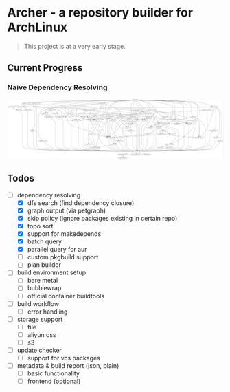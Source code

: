 # Archer - a repository builder for ArchLinux

> This project is at a very early stage.

## Current Progress

### Naive Dependency Resolving
![deps](demo.jpg)

## Todos
- [ ] dependency resolving
  + [x] dfs search (find dependency closure)
  + [x] graph output (via petgraph)
  + [x] skip policy (ignore packages existing in certain repo)
  + [x] topo sort
  + [x] support for makedepends
  + [x] batch query
  + [x] parallel query for aur
  + [ ] custom pkgbuild support
  + [ ] plan builder
- [ ] build environment setup
  + [ ] bare metal
  + [ ] bubblewrap
  + [ ] official container buildtools
- [ ] build workflow
  + [ ] error handling
- [ ] storage support
  + [ ] file
  + [ ] aliyun oss
  + [ ] s3
- [ ] update checker
  + [ ] support for vcs packages
- [ ] metadata & build report (json, plain)
  + [ ] basic functionality
  + [ ] frontend (optional)